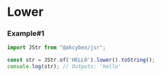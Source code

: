 # Lower

### Example#1

```javascript
import JStr from "@akcybex/jsr";

const str = JStr.of('HELLO').lower().toString();
console.log(str); // Outputs: 'hello'
```
